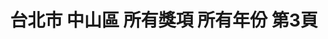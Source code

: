 ---
title: "台北市 中山區 所有獎項 所有年份 第3頁"
description: "台北市 中山區 所有獎項 所有年份 獲獎餐廳 第3頁"
keywords:
  - 美食競賽
  - 台灣美食
  - 美食精選
datePublished: "2025-06-30"
dateModified: "2025-07-07"
city: "台北市"
district: "中山區"
award: "所有獎項"
year: "所有年份"
page: 3
count: 57

restaurants:
  - name: "明壽司"
    city: "台北市"
    district: "中山區"
    address: "台北市中山區雙城街25巷6之3號"
    phone: "0225961069"
    geo: "25.066169086535727, 121.52487349398537"
    link: "台北市/中山區/明壽司"
    google_map: "https://maps.app.goo.gl/xXqyu7pzHrktN7xK8"
    footinder: "https://footinder.com.tw/%E5%8F%B0%E5%8C%97%E5%B8%82%E4%B8%AD%E5%B1%B1%E5%8D%80/31291/"
    award:
    - name: "500盤"
      year: "2024"
  - name: "台北萬豪酒店 宴客樓中餐廳"
    city: "台北市"
    district: "中山區"
    address: "台北市中山區樂群二路199號三樓"
    phone: "0221757918"
    geo: "25.080450827034152, 121.55894180377362"
    link: "台北市/中山區/台北萬豪酒店_宴客樓中餐廳"
    google_map: "https://maps.app.goo.gl/GM3cgbjFbHit65bH6"
    footinder: "https://footinder.com.tw/%e5%8f%b0%e5%8c%97%e5%b8%82%e4%b8%ad%e5%b1%b1%e5%8d%80/8805/"
    award:
    - name: "500盤"
      year: "2024"
  - name: "吉甘槑喆"
    city: "台北市"
    district: "中山區"
    address: "台北市中山區中山北路二段11巷7-2號"
    phone: ""
    geo: "25.052843290469205, 121.52377659404154"
    link: "台北市/中山區/吉甘槑喆"
    google_map: "https://maps.app.goo.gl/cG5nNamC7RM6K5oR9"
    footinder: "https://footinder.com.tw/%e5%8f%b0%e5%8c%97%e5%b8%82%e4%b8%ad%e5%b1%b1%e5%8d%80/362122/"
    award:
    - name: "500盤"
      year: "2024"
  - name: "欣葉台菜創始店"
    city: "台北市"
    district: "中山區"
    address: "台北市中山區雙城街34之1號"
    phone: "0225963255"
    geo: "25.066504585919787, 121.52427856752698"
    link: "台北市/中山區/欣葉台菜創始店"
    google_map: "https://maps.app.goo.gl/bBtfQV3DJY1DwtBh9"
    footinder: "https://footinder.com.tw/%E5%8F%B0%E5%8C%97%E5%B8%82%E4%B8%AD%E5%B1%B1%E5%8D%80/7773/"
    award:
    - name: "500盤"
      year: "2024"
  - name: "鮨香"
    city: "台北市"
    district: "中山區"
    address: "台北市中山區林森北路485巷10號1樓"
    phone: ""
    geo: "25.061113742491376, 121.52615334259835"
    link: "台北市/中山區/鮨香"
    google_map: "https://maps.app.goo.gl/5s3ya9spiKFv6E799"
    footinder: "https://footinder.com.tw/%E5%8F%B0%E5%8C%97%E5%B8%82%E4%B8%AD%E5%B1%B1%E5%8D%80/362126/"
    award:
    - name: "500盤"
      year: "2024"
  - name: "Impromptu by Paul Lee"
    city: "台北市"
    district: "中山區"
    address: "台北市中山區中山北路二段39巷3號B1"
    phone: "0225212518"
    geo: "25.05417685841221, 121.52423063792575"
    link: "台北市/中山區/Impromptu_by_Paul_Lee"
    google_map: "https://maps.app.goo.gl/KzbjU6DDMxacNCKE6"
    footinder: "https://footinder.com.tw/%E5%8F%B0%E5%8C%97%E5%B8%82%E4%B8%AD%E5%B1%B1%E5%8D%80/46994/"
    award:
    - name: "500盤"
      year: "2024"
  - name: "台北晶華蘭亭"
    city: "台北市"
    district: "中山區"
    address: "台北市中山區中山北路二段39巷3號"
    phone: "0225215000#3680"
    geo: "25.054188522340223, 121.52424008371192"
    link: "台北市/中山區/台北晶華蘭亭"
    google_map: "https://maps.app.goo.gl/48jZuEnSb5hXnG729"
    footinder: "https://footinder.com.tw/%E5%8F%B0%E5%8C%97%E5%B8%82%E4%B8%AD%E5%B1%B1%E5%8D%80/52645/"
    award:
    - name: "500盤"
      year: "2024"
  - name: "奇岩一號 旗艦店"
    city: "台北市"
    district: "中山區"
    address: "10491台北市中山區樂群二路199號2F"
    phone: "0285011380"
    geo: "25.080432769007963, 121.55929949397489"
    link: "台北市/中山區/奇岩一號_旗艦店"
    google_map: "https://maps.app.goo.gl/jccDUF4iJAWjrkDG8"
    footinder: "https://footinder.com.tw/%E5%8F%B0%E5%8C%97%E5%B8%82%E4%B8%AD%E5%B1%B1%E5%8D%80/9000/"
    award:
    - name: "500盤"
      year: "2024"
  - name: "彭園"
    city: "台北市"
    district: "中山區"
    address: "台北市中山區林森北路380號2F"
    phone: "0225519157"
    geo: "25.058392070937916, 121.52540054932882"
    link: "台北市/中山區/彭園"
    google_map: "https://maps.app.goo.gl/ALFGjEpnxhH3mtKf7"
    footinder: "https://footinder.com.tw/%E5%8F%B0%E5%8C%97%E5%B8%82%E4%B8%AD%E5%B1%B1%E5%8D%80/31250/"
    award:
    - name: "500盤"
      year: "2024"
---